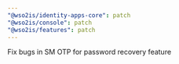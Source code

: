 ```yaml
---
"@wso2is/identity-apps-core": patch
"@wso2is/console": patch
"@wso2is/features": patch
---
```


Fix bugs in SM OTP for password recovery feature
